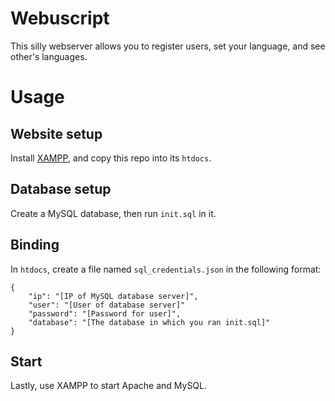 # Webuscript

This silly webserver allows you to register users, set your language, and see other's languages.

# Usage

## Website setup

Install [XAMPP](https://www.apachefriends.org/download.html), and copy this repo into its `htdocs`.

## Database setup

Create a MySQL database, then run `init.sql` in it.

## Binding

In `htdocs`, create a file named `sql_credentials.json` in the following format:

```
{
	"ip": "[IP of MySQL database server]",
	"user": "[User of database server]"
	"password": "[Password for user]",
	"database": "[The database in which you ran init.sql]"
}
```

## Start

Lastly, use XAMPP to start Apache and MySQL.